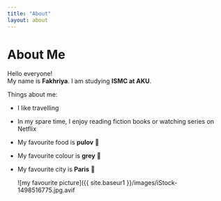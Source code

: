 ```yaml
---
title: "About"
layout: about
---
```


# About Me

Hello everyone!  
My name is **Fakhriya**. I am studying **ISMC at AKU**.  

Things about me:  
* I like travelling   
* In my spare time, I enjoy reading fiction books or watching series on Netflix  
* My favourite food is **pulov** 🍚  
* My favourite colour is **grey** 🎨  
* My favourite city is **Paris** 🗼


  ![my favourite picture]({{ site.baseur1 }}/images/iStock-1498516775.jpg.avif
